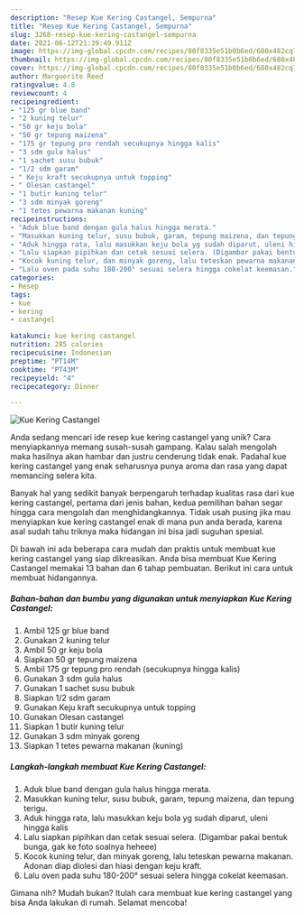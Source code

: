```yaml
---
description: "Resep Kue Kering Castangel, Sempurna"
title: "Resep Kue Kering Castangel, Sempurna"
slug: 3268-resep-kue-kering-castangel-sempurna
date: 2021-06-12T21:39:49.911Z
image: https://img-global.cpcdn.com/recipes/80f8335e51b0b6ed/680x482cq70/kue-kering-castangel-foto-resep-utama.jpg
thumbnail: https://img-global.cpcdn.com/recipes/80f8335e51b0b6ed/680x482cq70/kue-kering-castangel-foto-resep-utama.jpg
cover: https://img-global.cpcdn.com/recipes/80f8335e51b0b6ed/680x482cq70/kue-kering-castangel-foto-resep-utama.jpg
author: Marguerite Reed
ratingvalue: 4.8
reviewcount: 4
recipeingredient:
- "125 gr blue band"
- "2 kuning telur"
- "50 gr keju bola"
- "50 gr tepung maizena"
- "175 gr tepung pro rendah secukupnya hingga kalis"
- "3 sdm gula halus"
- "1 sachet susu bubuk"
- "1/2 sdm garam"
- " Keju kraft secukupnya untuk topping"
- " Olesan castangel"
- "1 butir kuning telur"
- "3 sdm minyak goreng"
- "1 tetes pewarna makanan kuning"
recipeinstructions:
- "Aduk blue band dengan gula halus hingga merata."
- "Masukkan kuning telur, susu bubuk, garam, tepung maizena, dan tepung terigu."
- "Aduk hingga rata, lalu masukkan keju bola yg sudah diparut, uleni hingga kalis"
- "Lalu siapkan pipihkan dan cetak sesuai selera. (Digambar pakai bentuk bunga, gak ke foto soalnya heheee)"
- "Kocok kuning telur, dan minyak goreng, lalu teteskan pewarna makanan. Adonan diap diolesi dan hiasi dengan keju kraft."
- "Lalu oven pada suhu 180-200° sesuai selera hingga cokelat keemasan."
categories:
- Resep
tags:
- kue
- kering
- castangel

katakunci: kue kering castangel 
nutrition: 285 calories
recipecuisine: Indonesian
preptime: "PT14M"
cooktime: "PT43M"
recipeyield: "4"
recipecategory: Dinner

---
```



![Kue Kering Castangel](https://img-global.cpcdn.com/recipes/80f8335e51b0b6ed/680x482cq70/kue-kering-castangel-foto-resep-utama.jpg)

Anda sedang mencari ide resep kue kering castangel yang unik? Cara menyiapkannya memang susah-susah gampang. Kalau salah mengolah maka hasilnya akan hambar dan justru cenderung tidak enak. Padahal kue kering castangel yang enak seharusnya punya aroma dan rasa yang dapat memancing selera kita.



Banyak hal yang sedikit banyak berpengaruh terhadap kualitas rasa dari kue kering castangel, pertama dari jenis bahan, kedua pemilihan bahan segar hingga cara mengolah dan menghidangkannya. Tidak usah pusing jika mau menyiapkan kue kering castangel enak di mana pun anda berada, karena asal sudah tahu triknya maka hidangan ini bisa jadi suguhan spesial.


Di bawah ini ada beberapa cara mudah dan praktis untuk membuat kue kering castangel yang siap dikreasikan. Anda bisa membuat Kue Kering Castangel memakai 13 bahan dan 6 tahap pembuatan. Berikut ini cara untuk membuat hidangannya.

<!--inarticleads1-->

##### Bahan-bahan dan bumbu yang digunakan untuk menyiapkan Kue Kering Castangel:

1. Ambil 125 gr blue band
1. Gunakan 2 kuning telur
1. Ambil 50 gr keju bola
1. Siapkan 50 gr tepung maizena
1. Ambil 175 gr tepung pro rendah (secukupnya hingga kalis)
1. Gunakan 3 sdm gula halus
1. Gunakan 1 sachet susu bubuk
1. Siapkan 1/2 sdm garam
1. Gunakan  Keju kraft secukupnya untuk topping
1. Gunakan  Olesan castangel
1. Siapkan 1 butir kuning telur
1. Gunakan 3 sdm minyak goreng
1. Siapkan 1 tetes pewarna makanan (kuning)




<!--inarticleads2-->

##### Langkah-langkah membuat Kue Kering Castangel:

1. Aduk blue band dengan gula halus hingga merata.
1. Masukkan kuning telur, susu bubuk, garam, tepung maizena, dan tepung terigu.
1. Aduk hingga rata, lalu masukkan keju bola yg sudah diparut, uleni hingga kalis
1. Lalu siapkan pipihkan dan cetak sesuai selera. (Digambar pakai bentuk bunga, gak ke foto soalnya heheee)
1. Kocok kuning telur, dan minyak goreng, lalu teteskan pewarna makanan. Adonan diap diolesi dan hiasi dengan keju kraft.
1. Lalu oven pada suhu 180-200° sesuai selera hingga cokelat keemasan.




Gimana nih? Mudah bukan? Itulah cara membuat kue kering castangel yang bisa Anda lakukan di rumah. Selamat mencoba!
